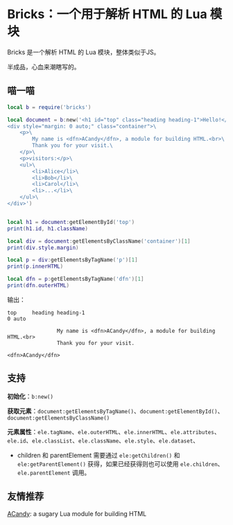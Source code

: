 # Bricks：一个用于解析 HTML 的 Lua 模块

Bricks 是一个解析 HTML 的 Lua 模块，整体类似于JS。

半成品，心血来潮瞎写的。

## 喵一喵

```lua
local b = require('bricks')

local document = b:new('<h1 id="top" class="heading heading-1">Hello!</h1>\
<div style="margin: 0 auto;" class="container">\
	<p>\
		My name is <dfn>ACandy</dfn>, a module for building HTML.<br>\
		Thank you for your visit.\
	</p>\
	<p>visitors:</p>\
	<ul>\
		<li>Alice</li>\
		<li>Bob</li>\
		<li>Carol</li>\
		<li>...</li>\
	</ul>\
</div>')


local h1 = document:getElementById('top')
print(h1.id, h1.className)

local div = document:getElementsByClassName('container')[1]
print(div.style.margin)

local p = div:getElementsByTagName('p')[1]
print(p.innerHTML)

local dfn = p:getElementsByTagName('dfn')[1]
print(dfn.outerHTML)
```

输出：

```plaintext
top     heading heading-1
0 auto

                My name is <dfn>ACandy</dfn>, a module for building HTML.<br>
                Thank you for your visit.

<dfn>ACandy</dfn>
```

## 支持

**初始化**：`b:new()`

**获取元素**：`document:getElementsByTagName()`、`document:getElementById()`、`document:getElementsByClassName()`

**元素属性**：`ele.tagName`、`ele.outerHTML`、`ele.innerHTML`、`ele.attributes`、`ele.id`、`ele.classList`、`ele.className`、`ele.style`、`ele.dataset`、

- children 和 parentElement 需要通过 `ele:getChildren()` 和 `ele:getParentElement()` 获得，如果已经获得则也可以使用 `ele.children`、`ele.parentElement` 调用。

## 友情推荐

[ACandy](https://github.com/AmeroHan/ACandy "ACandy"): a sugary Lua module for building HTML
